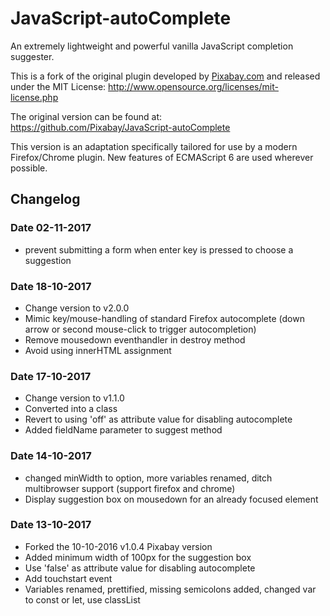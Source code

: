 JavaScript-autoComplete
===================

An extremely lightweight and powerful vanilla JavaScript completion suggester.

This is a fork of the original plugin developed by [Pixabay.com](https://pixabay.com/) and released under the MIT License: http://www.opensource.org/licenses/mit-license.php

The original version can be found at: https://github.com/Pixabay/JavaScript-autoComplete

This version is an adaptation specifically tailored for use by a modern Firefox/Chrome plugin. New features of ECMAScript 6 are used wherever possible.

## Changelog

### Date 02-11-2017
* prevent submitting a form when enter key is pressed to choose a suggestion

### Date 18-10-2017
* Change version to v2.0.0
* Mimic key/mouse-handling of standard Firefox autocomplete (down arrow or second mouse-click to trigger autocompletion)
* Remove mousedown eventhandler in destroy method
* Avoid using innerHTML assignment

### Date 17-10-2017
* Change version to v1.1.0
* Converted into a class
* Revert to using 'off' as attribute value for disabling autocomplete
* Added fieldName parameter to suggest method

### Date 14-10-2017
* changed minWidth to option, more variables renamed, ditch multibrowser support (support firefox and chrome)
* Display suggestion box on mousedown for an already focused element

### Date 13-10-2017
* Forked the 10-10-2016 v1.0.4 Pixabay version
* Added minimum width of 100px for the suggestion box
* Use 'false' as attribute value for disabling autocomplete
* Add touchstart event
* Variables renamed, prettified, missing semicolons added, changed var to const or let, use classList

